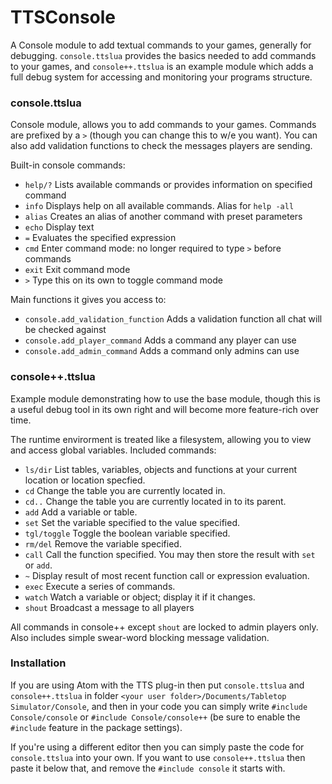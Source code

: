 # TTSConsole

A Console module to add textual commands to your games, generally for debugging.  ```console.ttslua``` provides the basics needed to add commands to your games, and ```console++.ttslua``` is an example module which adds a full debug system for accessing and monitoring your programs structure.


### console.ttslua

Console module, allows you to add commands to your games.  Commands are prefixed by a ```>``` (though
you can change this to w/e you want).  You can also add validation functions to check the messages
players are sending.  

Built-in console commands:
* ```help/?```  Lists available commands or provides information on specified command
* ```info```    Displays help on all available commands.  Alias for ```help -all```
* ```alias```   Creates an alias of another command with preset parameters
* ```echo```    Display text
* ```=```       Evaluates the specified expression
* ```cmd```     Enter command mode: no longer required to type ```>``` before commands
* ```exit```    Exit command mode
* ```>```       Type this on its own to toggle command mode

Main functions it gives you access to:
* ```console.add_validation_function``` Adds a validation function all chat will be checked against
* ```console.add_player_command```      Adds a command any player can use
* ```console.add_admin_command```       Adds a command only admins can use


### console++.ttslua

Example module demonstrating how to use the base module, though this is a useful debug tool in its own
right and will become more feature-rich over time.  

The runtime envirorment is treated like a filesystem, allowing you to view and access global variables.
Included commands:
* ```ls/dir```      List tables, variables, objects and functions at your current location or location specfied.
* ```cd```          Change the table you are currently located in.  
* ```cd..```        Change the table you are currently located in to its parent.
* ```add```         Add a variable or table.
* ```set```         Set the variable specified to the value specified.
* ```tgl/toggle```  Toggle the boolean variable specified.
* ```rm/del```      Remove the variable specified.
* ```call```        Call the function specified.  You may then store the result with ```set``` or ```add```.
* ```~```           Display result of most recent function call or expression evaluation.
* ```exec```        Execute a series of commands.
* ```watch```       Watch a variable or object; display it if it changes.
* ```shout```       Broadcast a message to all players

All commands in console++ except ```shout``` are locked to admin players only.
Also includes simple swear-word blocking message validation.


### Installation

If you are using Atom with the TTS plug-in then put ```console.ttslua``` and ```console++.ttslua``` in folder  ```<your user folder>/Documents/Tabletop Simulator/Console```, and then in your code you can simply write ```#include Console/console``` or ```#include Console/console++``` (be sure to enable the ```#include``` feature in the package settings).

If you're using a different editor then you can simply paste the code for ```console.ttslua``` into your own.  If you want to use ```console++.ttslua``` then paste it below that, and remove the ```#include console``` it starts with.
